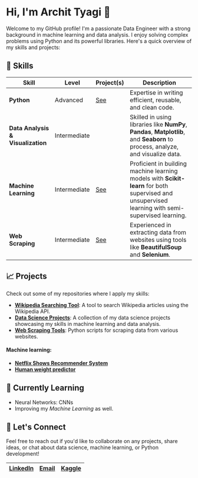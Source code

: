 # Hi, I'm Archit Tyagi 👋

Welcome to my GitHub profile! I'm a passionate Data Engineer with a strong background in machine learning and data analysis. I enjoy solving complex problems using Python and its powerful libraries. Here's a quick overview of my skills and projects:

## 🚀 Skills
| Skill                             | Level        | Project(s)     | Description |
|-----------------------------------|--------------|-------------|-------------|
| **Python**                        | Advanced     | [See](https://github.com/a4archit/python-planet/) | Expertise in writing efficient, reusable, and clean code.|
| **Data Analysis & Visualization** | Intermediate |             | Skilled in using libraries like **NumPy**, **Pandas**, **Matplotlib**, and **Seaborn** to process, analyze, and visualize data.|
| **Machine Learning**              | Intermediate | [See](https://github.com/a4archit#machine-learning) | Proficient in building machine learning models with **Scikit-learn** for both supervised and unsupervised learning with semi-supervised learning.|
| **Web Scraping**                  | Intermediate | [See](https://www.kaggle.com/datasets/architty108/github-indian-users-deep-data) | Experienced in extracting data from websites using tools like **BeautifulSoup** and **Selenium**.|

<!--
## 🔧 Technologies

- **Python**: NumPy, Pandas, Matplotlib, Seaborn, Scikit-learn
- **Web Scraping**: BeautifulSoup, Selenium
-->

## 📈 Projects

Check out some of my repositories where I apply my skills:

- **[Wikipedia Searching Tool](https://github.com/a4archit/Wikipedia-Searching-Tool)**: A tool to search Wikipedia articles using the Wikipedia API.
- **[Data Science Projects](https://github.com/a4archit/netflix-srs)**: A collection of my data science projects showcasing my skills in machine learning and data analysis.
- **[Web Scraping Tools](https://kaggle.com/architty108)**: Python scripts for scraping data from various websites.

#### **Machine learning:**
- **[Netflix Shows Recommender System](https://netflixsrs.streamlit.com/)**
- **[Human weight predictor](https://weight.streamlit.com/)**


## 🌱 **Currently Learning**

- Neural Networks: CNNs<!-- Understanding the amazing concepts behind Neural Networks and exploring its awesome world. -->
- Improving my *Machine Learning* as well.
  
## 💬 Let's Connect

Feel free to reach out if you'd like to collaborate on any projects, share ideas, or chat about data science, machine learning, or Python development!

| **[LinkedIn](https://www.linkedin.com/in/archit-tyagi-191323296)** | **[Email](mailto:help.atd@gmail.com)** | **[Kaggle](https://kaggle.com/architty108)** |
|--------------|----------------|-----------------|


<!--
**a4archit/a4archit** is a ✨ _special_ ✨ repository because its `README.md` (this file) appears on your GitHub profile.

Here are some ideas to get you started:

- 🔭 I’m currently working on ...
- 🌱 I’m currently learning ...
- 👯 I’m looking to collaborate on ...
- 🤔 I’m looking for help with ...
- 💬 Ask me about ...
- 📫 How to reach me: ...
- 😄 Pronouns: ...
- ⚡ Fun fact: ...
-->
